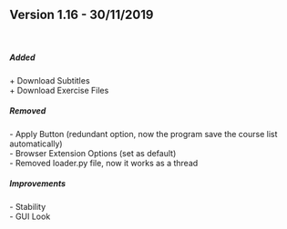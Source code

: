 

<h2>Version 1.16 - 30/11/2019</h2><br>

<h5>Added</h5>
  + Download Subtitles</br>
  + Download Exercise Files</br>
  
 <h5>Removed</h5>
  - Apply Button (redundant option, now the program save the course list automatically)</br>
  - Browser Extension Options (set as default)</br>
  - Removed loader.py file, now it works as a thread </br>
  
 <h5>Improvements</h5>
  - Stability</br>
  - GUI Look</br>
